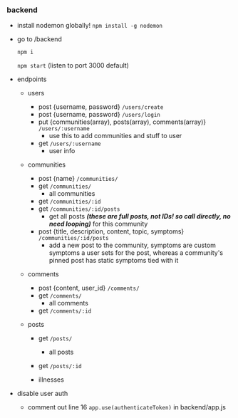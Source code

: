 ### backend
- install nodemon globally!
    `npm install -g nodemon` 
- go to /backend

    `npm i` 

    `npm start` (listen to port 3000 default)
    

- endpoints
  - users
    - post {username, password} `/users/create`
    - post {username, password} `/users/login`
    - put {communities(array), posts(array), comments(array)} `/users/:username`
      - use this to add communities and stuff to user
    - get `/users/:username`
      - user info
  - communities
    - post {name} `/communities/`
    - get `/communities/`
      - all communities
    - get `/communities/:id`
    - get `/communities/:id/posts`
      - get all posts ***(these are full posts, not IDs! so call directly, no need looping)*** for this community
    - post {title, description, content, topic, symptoms} `/communities/:id/posts`
      - add a new post to the community, symptoms are custom symptoms a user sets for the post, whereas a community's pinned post has static symptoms tied with it

  - comments
    - post {content, user_id} `/comments/`
    - get `/comments/`
      - all comments
    - get `/comments/:id`
  - posts

    - get `/posts/`
      - all posts
    - get `/posts/:id`

    - illnesses
    

- disable user auth
  - comment out line 16 `app.use(authenticateToken)` in backend/app.js

